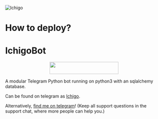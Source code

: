 ![Ichigo](https://telegra.ph/file/bfc7b154b94ad1f42a79c.jpg)


# How to deploy?

# IchigoBot

<p align="center"><a href="https://heroku.com/deploy?template=https://github.com/DARKCYBERGANG/IchigoBot"> <img src="https://img.shields.io/badge/Deploy%20To%20Heroku-black?style=for-the-badge&logo=heroku" width="220" height="38.45"/></a></p>
A modular Telegram Python bot running on python3 with an sqlalchemy database.

Can be found on telegram as [Ichigo](https://t.me/IchiigoBot).

Alternatively, [find me on telegram](https://t.me/Saitama_0110)! (Keep all support questions in the support chat, where more people can help you.)

